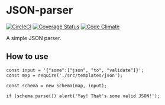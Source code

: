 # JSON-parser

[![CircleCI](https://circleci.com/gh/pvienneau/extensible-parser/tree/develop.svg?style=shield)](https://circleci.com/gh/pvienneau/extensible-parser/tree/develop)
[![Coverage Status](https://coveralls.io/repos/github/pvienneau/extensible-parser/badge.svg?branch=develop)](https://coveralls.io/github/pvienneau/extensible-parser?branch=develop)
[![Code Climate](https://codeclimate.com/github/pvienneau/extensible-parser/badges/gpa.svg)](https://codeclimate.com/github/pvienneau/extensible-parser)

A simple JSON parser.

## How to use

```
const input = '{"some":["json", "to", "validate"]}';
const map = require('./src/templates/json');

const schema = new Schema(map, input);

if (schema.parse()) alert('Yay! That's some valid JSON!');
```
